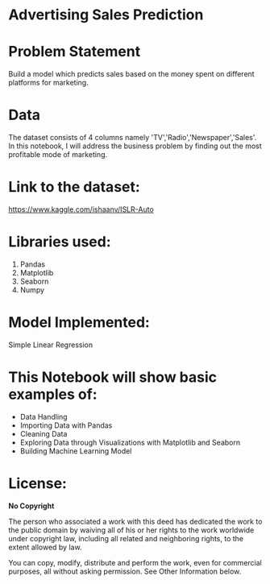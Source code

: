 # Advertising Sales Prediction 

# Problem Statement

Build a model which predicts sales based on the money spent on different platforms for marketing.

# Data

The dataset consists of 4 columns namely 'TV','Radio','Newspaper','Sales'. In this notebook, I will address the business problem by finding out the most profitable mode of marketing.


# Link to the dataset:

https://www.kaggle.com/ishaanv/ISLR-Auto

# Libraries used:


1. Pandas
2. Matplotlib
3. Seaborn
4. Numpy

# Model Implemented:

Simple Linear Regression

# This Notebook will show basic examples of:


- Data Handling
- Importing Data with Pandas
- Cleaning Data
- Exploring Data through Visualizations with Matplotlib and Seaborn
- Building Machine Learning Model

# License:

**No Copyright**

The person who associated a work with this deed has dedicated the work to the public domain by waiving all of his or her rights to the work worldwide under copyright law, including all related and neighboring rights, to the extent allowed by law.

You can copy, modify, distribute and perform the work, even for commercial purposes, all without asking permission. See Other Information below.
